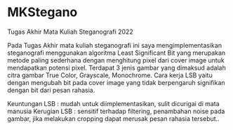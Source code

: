 # MKStegano
Tugas Akhir Mata Kuliah Steganografi 2022

Pada Tugas Akhir mata kuliah steganografi ini saya mengimplementasikan steganografi menggunakan algoritma Least Significant Bit yang merupakan metode paling sederhana dengan menghitung pixel dari cover image untuk mendapatkan potensi pixel. Terdapat 3 jenis gambar yang dimaksud adalah citra gambar True Color, Grayscale, Monochrome. Cara kerja LSB yaitu dengan mengubah bit pada cover image yang tidak berpengaruh signifikan dengan bit dari pesan rahasia.

Keuntungan LSB : mudah untuk diimplementasikan, sulit dicurigai di mata manusia
Kerugian LSB : sensitif terhadap filtering, penambahan noise pada gambar, jika melakukan cropping dapat merusak pesan rahasia tersebut..
